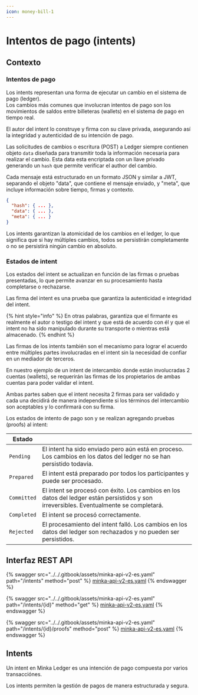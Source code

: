 ```yaml
---
icon: money-bill-1
---
```


# Intentos de pago (intents)

## Contexto

### Intentos de pago

Los intents representan una forma de ejecutar un cambio en el sistema de pago (ledger). \
Los cambios más comunes que involucran intentos de pago son los movimientos de saldos entre billeteras (wallets) en el sistema de pago en tiempo real.

El autor del intent lo construye y firma con su clave privada, asegurando así la integridad y autenticidad de su intención de pago.&#x20;

Las solicitudes de cambios o escritura (POST) a Ledger siempre contienen objeto `data` diseñada para transmitir toda la información necesaria para realizar el cambio. Esta data esta encriptada con un llave privado generando un `hash` que permite verificar el author del cambio.&#x20;

Cada mensaje está estructurado en un formato JSON y similar a JWT, separando el objeto "data", que contiene el mensaje enviado, y "meta", que incluye información sobre tiempo, firmas y contexto.

```json
{
  "hash": { ... },
  "data": { ... },
  "meta": { ... }
}
```

Los intents garantizan la atomicidad de los cambios en el ledger, lo que significa que si hay múltiples cambios, todos se persistirán completamente o no se persistirá ningún cambio en absoluto.

### Estados de intent

Los estados del intent se actualizan en función de las firmas o pruebas presentadas, lo que permite avanzar en su procesamiento hasta completarse o rechazarse.

Las firma del intent es una prueba que garantiza la autenticidad e integridad del intent.&#x20;

{% hint style="info" %}
En otras palabras, garantiza que el firmante es realmente el autor o testigo del intent y que está de acuerdo con él y que el intent no ha sido manipulado durante su transporte o mientras está almacenado.
{% endhint %}

Las firmas de los intents también son el mecanismo para lograr el acuerdo entre múltiples partes involucradas en el intent sin la necesidad de confiar en un mediador de terceros.&#x20;

En nuestro ejemplo de un intent de intercambio donde están involucradas 2 cuentas (wallets), se requerirán las firmas de los propietarios de ambas cuentas para poder validar el intent.

Ambas partes saben que el intent necesita 2 firmas para ser validado y cada una decidirá de manera independiente si los términos del intercambio son aceptables y lo confirmará con su firma.

Los estados de intento de pago son y se realizan agregando pruebas (proofs) al intent:

| Estado      |                                                                                                                                         |
| ----------- | --------------------------------------------------------------------------------------------------------------------------------------- |
| `Pending`   | El intent ha sido enviado pero aún está en proceso. Los cambios en los datos del ledger no se han persistido todavía.                   |
| `Prepared`  | El intent está preparado por todos los participantes y puede ser procesado.                                                             |
| `Committed` | El intent se procesó con éxito. Los cambios en los datos del ledger están persistidos y son irreversibles. Eventualmente se completará. |
| `Completed` | El intent se procesó correctamente.                                                                                                     |
| `Rejected`  | El procesamiento del intent falló. Los cambios en los datos del ledger son rechazados y no pueden ser persistidos.                      |

## Interfaz REST API

{% swagger src="../../.gitbook/assets/minka-api-v2-es.yaml" path="/intents" method="post" %}
[minka-api-v2-es.yaml](../../.gitbook/assets/minka-api-v2-es.yaml)
{% endswagger %}

{% swagger src="../../.gitbook/assets/minka-api-v2-es.yaml" path="/intents/{id}" method="get" %}
[minka-api-v2-es.yaml](../../.gitbook/assets/minka-api-v2-es.yaml)
{% endswagger %}

{% swagger src="../../.gitbook/assets/minka-api-v2-es.yaml" path="/intents/{id}/proofs" method="post" %}
[minka-api-v2-es.yaml](../../.gitbook/assets/minka-api-v2-es.yaml)
{% endswagger %}

## Intents

&#x20;Un intent en Minka Ledger es una intención de pago compuesta por varios transacciónes.&#x20;

Los intents permiten la gestión de pagos de manera estructurada y segura.

